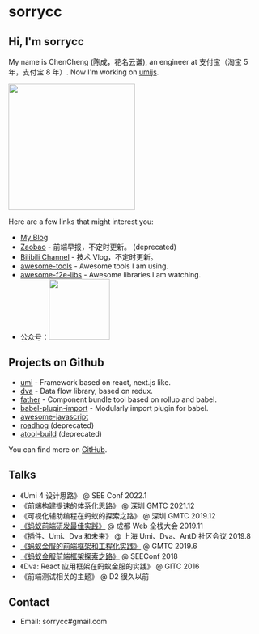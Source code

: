 # sorrycc

## Hi, I'm sorrycc

My name is ChenCheng (陈成，花名云谦), an engineer at 支付宝（淘宝 5 年，支付宝 8 年）. Now I'm working on [umijs](https://umijs.org/).

<img src="https://img.alicdn.com/imgextra/i2/O1CN01beJd0O1n6pIJ0guAV_!!6000000005041-0-tps-2847-1898.jpg" width="250" />

Here are a few links that might interest you:

* [My Blog](https://github.com/sorrycc/blog/issues)
* [Zaobao](https://github.com/sorrycc/zaobao/issues) - 前端早报，不定时更新。 (deprecated)
* [Bilibili Channel](https://space.bilibili.com/27472034) - 技术 Vlog，不定时更新。
* [awesome-tools](https://github.com/sorrycc/awesome-tools) - Awesome tools I am using.
* [awesome-f2e-libs](https://github.com/sorrycc/awesome-f2e-libs) - Awesome libraries I am watching.
* 公众号：<img src="https://img.alicdn.com/tfs/TB1TWFTukL0gK0jSZFxXXXWHVXa-1005-1164.jpg" width="120" />

## Projects on Github

* [umi](https://github.com/umijs/umi) - Framework based on react, next.js like.
* [dva](https://github.com/dvajs/dva) - Data flow library, based on redux.
* [father](https://github.com/umijs/father) - Component bundle tool based on rollup and babel.
* [babel-plugin-import](https://github.com/ant-design/babel-plugin-import) - Modularly import plugin for babel.
* [awesome-javascript](https://github.com/sorrycc/awesome-javascript)
* [roadhog](https://github.com/sorrycc/roadhog) (deprecated)
* [atool-build](https://github.com/ant-tool/atool-build) (deprecated)

You can find more on [GitHub](https://github.com/sorrycc).

## Talks

* 《Umi 4 设计思路》 @ SEE Conf 2022.1
* 《前端构建提速的体系化思路》 @ 深圳 GMTC 2021.12
* 《可视化辅助编程在蚂蚁的探索之路》 @ 深圳 GMTC 2019.12
* [《蚂蚁前端研发最佳实践》](https://github.com/sorrycc/blog/issues/90) @ 成都 Web 全栈大会 2019.11
* 《插件、Umi、Dva 和未来》 @ 上海 Umi、Dva、AntD 社区会议 2019.8
* [《蚂蚁金服的前端框架和工程化实践》](https://github.com/sorrycc/blog/issues/85) @ GMTC 2019.6
* [《蚂蚁金服前端框架探索之路》](https://www.bilibili.com/video/av40319780/) @ SEEConf 2018
* 《Dva: React 应用框架在蚂蚁金服的实践》 @ GITC 2016
* 《前端测试相关的主题》 @ D2 很久以前

## Contact

* Email: sorrycc#gmail.com


